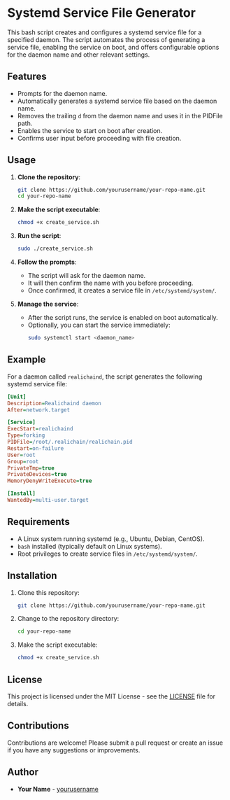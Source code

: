 
# Systemd Service File Generator

This bash script creates and configures a systemd service file for a specified daemon. The script automates the process of generating a service file, enabling the service on boot, and offers configurable options for the daemon name and other relevant settings.

## Features

- Prompts for the daemon name.
- Automatically generates a systemd service file based on the daemon name.
- Removes the trailing `d` from the daemon name and uses it in the PIDFile path.
- Enables the service to start on boot after creation.
- Confirms user input before proceeding with file creation.

## Usage

1. **Clone the repository**:
   ```bash
   git clone https://github.com/yourusername/your-repo-name.git
   cd your-repo-name
   ```

2. **Make the script executable**:
   ```bash
   chmod +x create_service.sh
   ```

3. **Run the script**:
   ```bash
   sudo ./create_service.sh
   ```

4. **Follow the prompts**:
   - The script will ask for the daemon name.
   - It will then confirm the name with you before proceeding.
   - Once confirmed, it creates a service file in `/etc/systemd/system/`.

5. **Manage the service**:
   - After the script runs, the service is enabled on boot automatically.
   - Optionally, you can start the service immediately:
     ```bash
     sudo systemctl start <daemon_name>
     ```

## Example

For a daemon called `realichaind`, the script generates the following systemd service file:

```ini
[Unit]
Description=Realichaind daemon
After=network.target

[Service]
ExecStart=realichaind
Type=forking
PIDFile=/root/.realichain/realichain.pid
Restart=on-failure
User=root
Group=root
PrivateTmp=true
PrivateDevices=true
MemoryDenyWriteExecute=true

[Install]
WantedBy=multi-user.target
```

## Requirements

- A Linux system running systemd (e.g., Ubuntu, Debian, CentOS).
- `bash` installed (typically default on Linux systems).
- Root privileges to create service files in `/etc/systemd/system/`.

## Installation

1. Clone this repository:
   ```bash
   git clone https://github.com/yourusername/your-repo-name.git
   ```

2. Change to the repository directory:
   ```bash
   cd your-repo-name
   ```

3. Make the script executable:
   ```bash
   chmod +x create_service.sh
   ```

## License

This project is licensed under the MIT License - see the [LICENSE](LICENSE) file for details.

## Contributions

Contributions are welcome! Please submit a pull request or create an issue if you have any suggestions or improvements.

## Author

- **Your Name** - [yourusername](https://github.com/yourusername)
